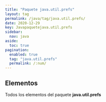 ```yaml
---
title: "Paquete java.util.prefs"
layout: tag
permalink: /java/tag/java.util.prefs/
date: 2020-12-29
key: Javapaquetejava.util.prefs
sidebar: 
  nav: java
aside: 
  toc: true
pagination: 
  enabled: true
  tag: "java.util.prefs"
  permalink: /:num/
---
```


<h2>Elementos</h2>
Todos los elementos del paquete <strong>java.util.prefs</strong>
